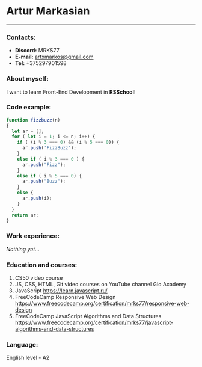 # Artur Markasian
----------
### Contacts:
- **Discord:** MRKS77
- **E-mail:** artxmarkos@gmail.com
- **Tel:** +375297901598

### About myself:
I want to learn Front-End Development in **RSSchool**!

### Code example:
```javascript
function fizzbuzz(n)
{
  let ar = [];
  for ( let i = 1; i <= n; i++) {
    if ( (i % 3 === 0) && (i % 5 === 0)) {
      ar.push('FizzBuzz');
    }
    else if ( i % 3 === 0 ) {
      ar.push("Fizz");
    }
    else if ( i % 5 === 0) {
      ar.push("Buzz");
    }
    else {
      ar.push(i);
    }
  }
  return ar;
}
```

### Work experience:
*Nothing yet...*

### Education and courses:
1. CS50 video course
2. JS, CSS, HTML, Git video courses on YouTube channel Glo Academy
3. JavaScript https://learn.javascript.ru/
4. FreeCodeCamp Responsive Web Design https://www.freecodecamp.org/certification/mrks77/responsive-web-design
5. FreeCodeCamp JavaScript Algorithms and Data Structures https://www.freecodecamp.org/certification/mrks77/javascript-algorithms-and-data-structures

### Language:
English level - A2
